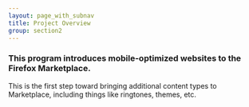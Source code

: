 ```yaml
---
layout: page_with_subnav
title: Project Overview
group: section2
---
```


### This program introduces mobile-optimized websites to the Firefox Marketplace. 

This is the first step toward bringing additional content types to Marketplace, including things like ringtones, themes, etc. 

